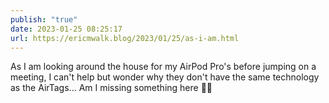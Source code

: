 ```yaml
---
publish: "true"
date: 2023-01-25 08:25:17
url: https://ericmwalk.blog/2023/01/25/as-i-am.html
---
```


As I am looking around the house for my AirPod Pro's before jumping on a meeting, I can't help but wonder why they don't have the same technology as the AirTags... Am I missing something here 🤷‍♂️